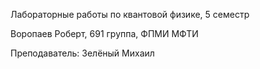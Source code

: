 Лабораторные работы по квантовой физике, 5 семестр

Воропаев Роберт, 691 группа, ФПМИ МФТИ

Преподаватель: Зелёный Михаил
